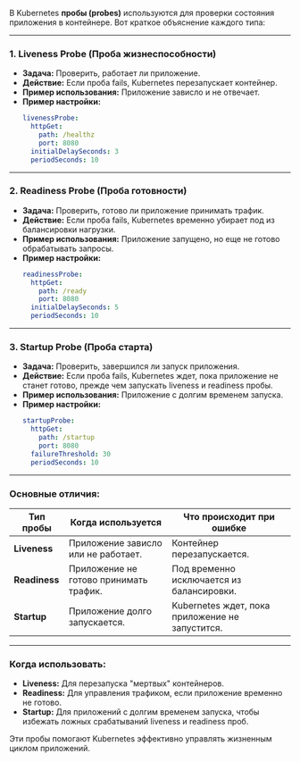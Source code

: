 
В Kubernetes **пробы (probes)** используются для проверки состояния приложения в контейнере. Вот краткое объяснение каждого типа:

---

### 1. **Liveness Probe (Проба жизнеспособности)**
   - **Задача:** Проверить, работает ли приложение.
   - **Действие:** Если проба fails, Kubernetes перезапускает контейнер.
   - **Пример использования:** Приложение зависло и не отвечает.
   - **Пример настройки:**
     ```yaml
     livenessProbe:
       httpGet:
         path: /healthz
         port: 8080
       initialDelaySeconds: 3
       periodSeconds: 10
     ```

---

### 2. **Readiness Probe (Проба готовности)**
   - **Задача:** Проверить, готово ли приложение принимать трафик.
   - **Действие:** Если проба fails, Kubernetes временно убирает под из балансировки нагрузки.
   - **Пример использования:** Приложение запущено, но еще не готово обрабатывать запросы.
   - **Пример настройки:**
     ```yaml
     readinessProbe:
       httpGet:
         path: /ready
         port: 8080
       initialDelaySeconds: 5
       periodSeconds: 10
     ```

---

### 3. **Startup Probe (Проба старта)**
   - **Задача:** Проверить, завершился ли запуск приложения.
   - **Действие:** Если проба fails, Kubernetes ждет, пока приложение не станет готово, прежде чем запускать liveness и readiness пробы.
   - **Пример использования:** Приложение с долгим временем запуска.
   - **Пример настройки:**
     ```yaml
     startupProbe:
       httpGet:
         path: /startup
         port: 8080
       failureThreshold: 30
       periodSeconds: 10
     ```

---

### **Основные отличия:**
| **Тип пробы**   | **Когда используется**                          | **Что происходит при ошибке**                  |
|------------------|------------------------------------------------|-----------------------------------------------|
| **Liveness**     | Приложение зависло или не работает.            | Контейнер перезапускается.                    |
| **Readiness**    | Приложение не готово принимать трафик.         | Под временно исключается из балансировки.     |
| **Startup**      | Приложение долго запускается.                  | Kubernetes ждет, пока приложение не запустится. |

---

### **Когда использовать:**
- **Liveness:** Для перезапуска "мертвых" контейнеров.
- **Readiness:** Для управления трафиком, если приложение временно не готово.
- **Startup:** Для приложений с долгим временем запуска, чтобы избежать ложных срабатываний liveness и readiness проб.

Эти пробы помогают Kubernetes эффективно управлять жизненным циклом приложений.